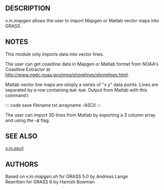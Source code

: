 ## DESCRIPTION

*v.in.mapgen* allows the user to import Mapgen or Matlab vector maps
into GRASS.

## NOTES

This module only imports data into vector lines.

The user can get coastline data in Mapgen or Matlab format from NOAA\'s
Coastline Extractor at
<http://www.ngdc.noaa.gov/mgg/shorelines/shorelines.html>.

Matlab vector line maps are simply a series of \"x y\" data points.
Lines are separated by a row containing `NaN NaN`. Output from Matlab
with this command:\

::: code
        save filename.txt arrayname -ASCII
:::

The user can import 3D lines from Matlab by exporting a 3 column array
and using the **-z** flag.

## SEE ALSO

*[v.in.ascii](v.in.ascii.html)*

## AUTHORS

Based on *v.in.mapgen.sh* for GRASS 5.0 by Andreas Lange\
Rewritten for GRASS 6 by Hamish Bowman
